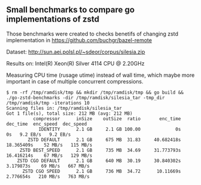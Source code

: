 ## Small benchmarks to compare go implementations of zstd

Those benchmarks were created to checks benetifs of changing zstd implementation in
https://github.com/buchgr/bazel-remote

Dataset: http://sun.aei.polsl.pl/~sdeor/corpus/silesia.zip

Results on: Intel(R) Xeon(R) Silver 4114 CPU @ 2.20GHz

Measuring CPU time (rusage utime) instead of wall time, which maybe more important in case of multiple concurrent
compressions.

```shell
$ rm -rf /tmp/ramdisk/tmp && mkdir /tmp/ramdisk/tmp && go build && ./go-zstd-benchmarks -dir /tmp/ramdisk/silesia_tar -tmp_dir /tmp/ramdisk/tmp -iterations 10
Scanning files in: /tmp/ramdisk/silesia_tar
Got 1 file(s), total size: 212 MB (avg: 212 MB)
          compressor      inSize    outSize  ratio       enc_time       dec_time  enc_speed  dec_speed
            IDENTITY      2.1 GB     2.1 GB 100.00             0s             0s   9.2 EB/s   9.2 EB/s
        ZSTD DEFAULT      2.1 GB     675 MB  31.83     40.682418s     18.365409s    52 MB/s   115 MB/s
     ZSTD BEST_SPEED      2.1 GB     735 MB  34.69     31.773793s     16.416214s    67 MB/s   129 MB/s
    ZSTD CGO DEFAULT      2.1 GB     640 MB  30.19     30.840302s      3.179873s    69 MB/s   667 MB/s
      ZSTD CGO SPEED      2.1 GB     736 MB  34.72      10.11669s      2.776654s   210 MB/s   763 MB/s
```
